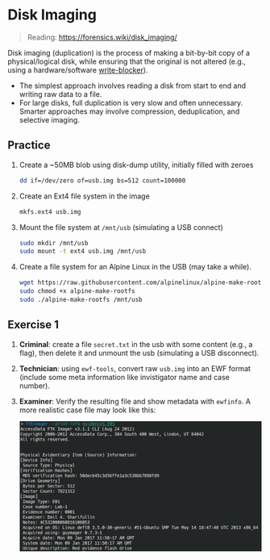# Disk Imaging

> Reading: <https://forensics.wiki/disk_imaging/>

Disk imaging (duplication) is the process of making a bit-by-bit copy of a physical/logical disk, while ensuring that the original is not altered (e.g., using a hardware/software [write-blocker](https://forensics.wiki/write_blockers/)).

- The simplest approach involves reading a disk from start to end and writing raw data to a file.
- For large disks, full duplication is very slow and often unnecessary. Smarter approaches may involve compression, deduplication, and selective imaging.

## Practice

1. Create a ~50MB blob using disk-dump utility, initially filled with zeroes

    ```bash
    dd if=/dev/zero of=usb.img bs=512 count=100000
    ```

1. Create an Ext4 file system in the image

    ```bash
    mkfs.ext4 usb.img
    ```

1. Mount the file system at `/mnt/usb` (simulating a USB connect)

    ```bash
    sudo mkdir /mnt/usb
    sudo mount -t ext4 usb.img /mnt/usb
    ```

1. Create a file system for an Alpine Linux in the USB (may take a while).

    ```bash
    wget https://raw.githubusercontent.com/alpinelinux/alpine-make-rootfs/v0.7.2/alpine-make-rootfs
    sudo chmod +x alpine-make-rootfs
    sudo ./alpine-make-rootfs /mnt/usb
    ```

## Exercise 1

1. **Criminal**: create a file `secret.txt` in the usb with some content (e.g., a flag), then delete it and unmount the usb (simulating a USB disconnect).

1. **Technician**: using `ewf-tools`, convert raw `usb.img` into an EWF format (include some meta information like invistigator name and case number).

1. **Examiner**: Verify the resulting file and show metadata with `ewfinfo`. A more realistic case file may look like this:

    ![evidence](evidence.png)
